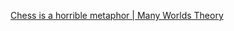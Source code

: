 [Chess is a horrible metaphor \| Many Worlds Theory](https://manyworldstheory.com/2012/12/11/chess-is-a-horrible-metaphor/)